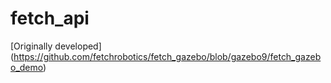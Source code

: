 # fetch_api

\[Originally developed](https://github.com/fetchrobotics/fetch_gazebo/blob/gazebo9/fetch_gazebo_demo)